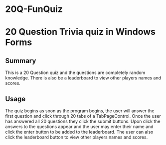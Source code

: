 # 20Q-FunQuiz
# 20 Question Trivia quiz in Windows Forms

## Summary

This is a 20 Question quiz and the questions are completely random knowledge. There is also be a leaderboard to view other players names and scores.

## Usage

The quiz begins as soon as the program begins, the user will answer the first question and click through 20 tabs of a TabPageControl. Once the user has answered all 20 questions they click the submit buttons. Upon click the answers to the questions appear and the user may enter their name and click the enter button to be added to the leaderboard. The user can also click the leaderboard button to view other players names and scores.
